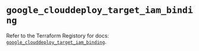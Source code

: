 # `google_clouddeploy_target_iam_binding`

Refer to the Terraform Registory for docs: [`google_clouddeploy_target_iam_binding`](https://registry.terraform.io/providers/hashicorp/google-beta/5.29.0/docs/resources/google_clouddeploy_target_iam_binding).
